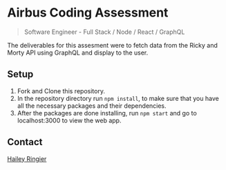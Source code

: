 # Airbus Coding Assessment 
> Software Engineer - Full Stack / Node / React / GraphQL

The deliverables for this assesment were to fetch data from the Ricky and Morty API using GraphQL and display to the user. 

## Setup
1. Fork and Clone this repository.  
1.  In the repository directory run ```npm install```, to make sure that you have all the necessary packages and their dependencies. 
1. After the packages are done installing, run ```npm start``` and go to localhost:3000 to view the web app. 

## Contact
[Hailey Ringier](https://www.linkedin.com/in/hailey-ringier/) 
